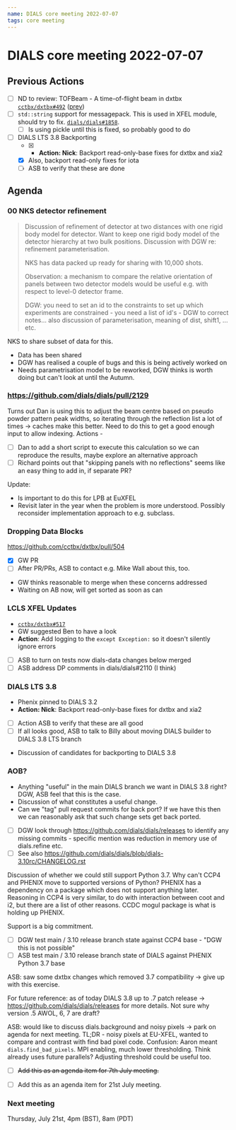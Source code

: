 ```yaml
---
name: DIALS core meeting 2022-07-07
tags: core meeting
---
```


# DIALS core meeting 2022-07-07

## Previous Actions

- [ ] ND to review: TOFBeam - A time-of-flight beam in dxtbx [`cctbx/dxtbx#492`](https://github.com/cctbx/dxtbx/pull/492) ([prev](https://dials.github.io/kb/core/20220303#proposal-for-a-time-of-flight-beam-in-dxtbx))
- [ ] `std::string` support for messagepack. This is used in XFEL module, should try to fix. [`dials/dials#1858`](https://github.com/dials/dials/issues/1858).
    - [ ] Is using pickle until this is fixed, so probably good to do
- [ ] DIALS LTS 3.8 Backporting
    - [x] - **Action: Nick**: Backport read-only-base fixes for dxtbx and xia2
    - [x] Also, backport read-only fixes for iota
    - [ ] ASB to verify that these are done

## Agenda

### 00 NKS detector refinement

> Discussion of refinement of detector at two distances with one rigid body model for detector. Want to keep one rigid body model of the detector hierarchy at two bulk positions. Discussion with DGW re: refinement parameterisation. 
>
> NKS has data packed up ready for sharing with 10,000 shots.
>
> Observation: a mechanism to compare the relative orientation of panels between two detector models would be useful e.g. with respect to level-0 detector frame. 
>
> DGW: you need to set an id to the constraints to set up which experiments are constrained - you need a list of id's - DGW to correct notes... also discussion of parameterisation, meaning of dist, shift1, ... etc. 

NKS to share subset of data for this.
- Data has been shared
- DGW has realised a couple of bugs and this is being actively worked on
- Needs parametrisation model to be reworked, DGW thinks is worth doing but can't look at until the Autumn.

### https://github.com/dials/dials/pull/2129

Turns out Dan is using this to adjust the beam centre based on pseudo powder pattern peak widths, so iterating through the reflection list a lot of times -> caches make this better. Need to do this to get a good enough input to allow indexing. Actions - 
 - [ ] Dan to add a short script to execute this calculation so we can reproduce the results, maybe explore an alternative approach
 - [ ] Richard points out that "skipping panels with no reflections" seems like an easy thing to add in, if separate PR?

Update:
- Is important to do this for LPB at EuXFEL
- Revisit later in the year when the problem is more understood. Possibly reconsider implementation approach to e.g. subclass.

### Dropping Data Blocks

https://github.com/cctbx/dxtbx/pull/504

- [x] GW PR
 - [ ] After PR/PRs, ASB to contact e.g. Mike Wall about this, too. 
 - GW thinks reasonable to merge when these concerns addressed
 - Waiting on AB now, will get sorted as soon as can

### LCLS XFEL Updates
- [`cctbx/dxtbx#517`](https://github.com/cctbx/dxtbx/pull/517)
- GW suggested Ben to have a look
- **Action**: Add logging to the `except Exception:` so it doesn't silently ignore errors
- [ ] ASB to turn on tests now dials-data changes below merged
- [ ] ASB address DP comments in dials/dials#2110 (I think)

### DIALS LTS 3.8
- Phenix pinned to DIALS 3.2
- **Action: Nick**: Backport read-only-base fixes for dxtbx and xia2
- [ ] Action ASB to verify that these are all good
- [ ] If all looks good, ASB to talk to Billy about moving DIALS builder to DIALS 3.8 LTS branch
- Discussion of candidates for backporting to DIALS 3.8

### AOB?

- Anything "useful" in the main DIALS branch we want in DIALS 3.8 right? DGW, ASB feel that this is the case. 
- Discussion of what constitutes a useful change. 
- Can we "tag" pull request commits for back port? If we have this then we can reasonably ask that such change sets get back ported. 
- [ ] DGW look through https://github.com/dials/dials/releases to identify any missing commits - specific mention was reduction in memory use of dials.refine etc.
- [ ] See also https://github.com/dials/dials/blob/dials-3.10rc/CHANGELOG.rst

Discussion of whether we could still support Python 3.7. Why can't CCP4 and PHENIX move to supported versions of Python? PHENIX has a dependency on a package which does not support anything later. Reasoning in CCP4 is very similar, to do with interaction between coot and i2, but there are a list of other reasons. CCDC mogul package is what is holding up PHENIX. 

Support is a big commitment. 

 - [ ] DGW test main / 3.10 release branch state against CCP4 base - "DGW this is not possible"
 - [ ] ASB test main / 3.10 release branch state of DIALS against PHENIX Python 3.7 base

ASB: saw some dxtbx changes which removed 3.7 compatibility -> give up with this exercise. 

For future reference: as of today DIALS 3.8 up to .7 patch release -> https://github.com/dials/dials/releases for more details. Not sure why version .5 AWOL, 6, 7 are draft?

ASB: would like to discuss dials.background and noisy pixels -> park on agenda for next meeting. TL;DR - noisy pixels at EU-XFEL, wanted to compare and contrast with find bad pixel code. Confusion: Aaron meant `dials.find_bad_pixels`. MPI enabling, much lower thresholding. Think already uses future parallels? Adjusting threshold could be useful too. 

- [ ] ~~Add this as an agenda item for 7th July meeting.~~
- [ ] Add this as an agenda item for 21st July meeting. 



### Next meeting

Thursday, July 21st, 4pm (BST), 8am (PDT)
